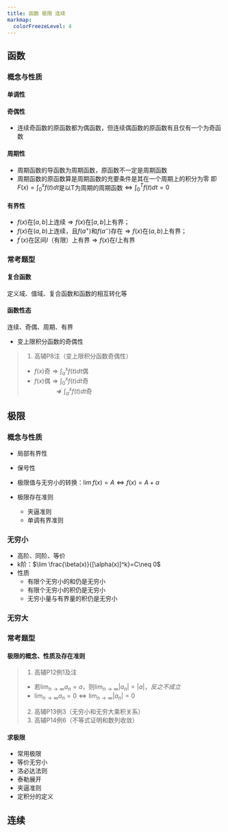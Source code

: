 ```yaml
---
title: 函数 极限 连续
markmap:
  colorFreezeLevel: 4
---
```


## 函数

### 概念与性质
#### 单调性

#### 奇偶性
- 连续奇函数的原函数都为偶函数，但连续偶函数的原函数有且仅有一个为奇函数
#### 周期性
- 周期函数的导函数为周期函数，原函数不一定是周期函数
- 周期函数的原函数算是周期函数的充要条件是其在一个周期上的积分为零
即 $F(x)=\int^{x}_{0}{f(t)dt}$是以T为周期的周期函数$\Leftrightarrow\int^{T}_{0}{f(t)dt}=0$
#### 有界性
- $f(x)$在$[a,b]$上连续$\Rightarrow f(x)$在$[a,b]$上有界；
- $f(x)$在$(a,b)$上连续，且$f(a^+)$和$f(a^-)$存在$\Rightarrow f(x)$在$(a,b)$上有界；
- $f^{'}(x)$在区间$I$（有限）上有界$\Rightarrow f(x)$在$I$上有界

### 常考题型
#### 复合函数
定义域、值域、复合函数和函数的相互转化等

#### 函数性态
连续、奇偶、周期、有界

- 变上限积分函数的奇偶性
> 1. 高辅P8注（变上限积分函数奇偶性）
> * $f(x)$奇$\Rightarrow \int^x_af(t)dt$偶
> * $f(x)$偶$\Rightarrow \int^x_0f(t)dt$奇 <br>
> &emsp;&emsp;&emsp;&nbsp;$\nRightarrow \int^x_af(t)dt$奇

## 极限
### 概念与性质
- 局部有界性
- 保号性
- 极限值与无穷小的转换：$\lim f(x)=A\Leftrightarrow f(x)=A+\alpha$

- 极限存在准则
  - 夹逼准则
  - 单调有界准则

### 无穷小
- 高阶、同阶、等价
- k阶：$\lim \frac{\beta(x)}{[\alpha(x)]^k}=C\neq 0$
- 性质
  - 有限个无穷小的和仍是无穷小
  - 有限个无穷小的积仍是无穷小
  - 无穷小量与有界量的积仍是无穷小

### 无穷大

### 常考题型
#### 极限的概念、性质及存在准则
> 1. 高辅P12例1及注
> 
> * 若$\lim_{n\rightarrow \infty}a_n=a$，则$\lim_{n\rightarrow \infty}|a_n|=|a|$，_反之不成立_
> * $\lim_{n\rightarrow \infty}a_n=0 \Leftrightarrow \lim_{n\rightarrow \infty}|a_n|=0$
> 2. 高辅P13例3（无穷小和无穷大乘积关系）
> 3. 高辅P14例6（不等式证明和数列收敛）

#### 求极限
- 常用极限
- 等价无穷小
- 洛必达法则
- 泰勒展开
- 夹逼准则
- 定积分的定义


## 连续